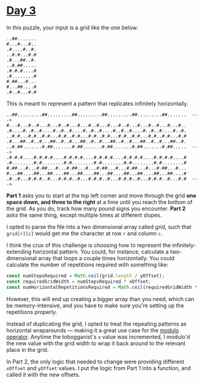 # [Day 3](https://adventofcode.com/2020/day/3)

In this puzzle, your input is a grid like the one below:

```
..##.......
#...#...#..
.#....#..#.
..#.#...#.#
.#...##..#.
..#.##.....
.#.#.#....#
.#........#
#.##...#...
#...##....#
.#..#...#.#
```

This is meant to represent a pattern that replicates infinitely horizontally.

```
..##.........##.........##.........##.........##.........##.......  --->
#...#...#..#...#...#..#...#...#..#...#...#..#...#...#..#...#...#..
.#....#..#..#....#..#..#....#..#..#....#..#..#....#..#..#....#..#.
..#.#...#.#..#.#...#.#..#.#...#.#..#.#...#.#..#.#...#.#..#.#...#.#
.#...##..#..#...##..#..#...##..#..#...##..#..#...##..#..#...##..#.
..#.##.......#.##.......#.##.......#.##.......#.##.......#.##.....  --->
.#.#.#....#.#.#.#....#.#.#.#....#.#.#.#....#.#.#.#....#.#.#.#....#
.#........#.#........#.#........#.#........#.#........#.#........#
#.##...#...#.##...#...#.##...#...#.##...#...#.##...#...#.##...#...
#...##....##...##....##...##....##...##....##...##....##...##....#
.#..#...#.#.#..#...#.#.#..#...#.#.#..#...#.#.#..#...#.#.#..#...#.#  --->
```

**Part 1** asks you to start at the top left corner and move through the grid **one space down, and three to the right** at a time until you reach the bottom of the grid. As you do, track how many pound signs you encounter. **Part 2** asks the same thing, except multiple times at different slopes.

I opted to parse the file into a two dimensional array called grid, such that `grid[r][c]` would get me the character at row `r` and column `c`.

I think the crux of this challenge is choosing how to represent the infinitely-extending horizontal pattern. You could, for instance, calculate a two-dimensional array that loops a couple times horizontally. You could calculate the number of repetitions required with something like:

```js
const numStepsRequired = Math.ceil(grid.length / yOffset);
const requiredGridWidth = numStepsRequired * xOffset;
const numHorizontalRepetitionsRequired = Math.ceil(requiredGridWidth * grid[0].length);
```

However, this will end up creating a bigger array than you need, which can be memory-intensive, and you have to make sure you're setting up the repetitions properly.

Instead of duplicating the grid, I opted to treat the repeating patterns as horizontal wraparounds — making it a great use case for the [modulo operator](https://developer.mozilla.org/en-US/docs/Web/JavaScript/Reference/Operators/Remainder). Anytime the tobogganist's `x` value was incremented, I modulo'd the new value with the grid width to wrap it back around to the relevant place in the grid.

In Part 2, the only logic that needed to change were providing different `xOffset` and `yOffset` values. I put the logic from Part 1 into a function, and called it with the new offsets.